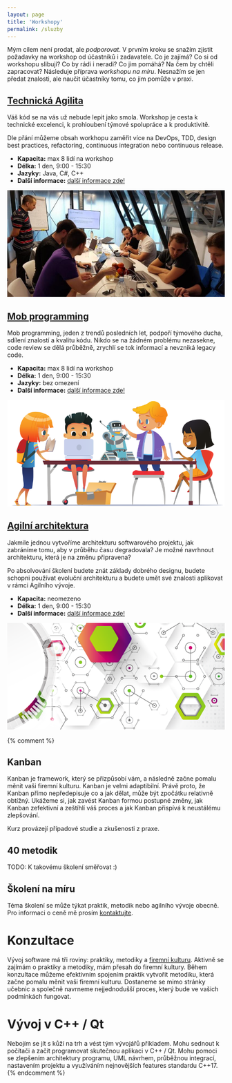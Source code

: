 ```yaml
---
layout: page
title: 'Workshopy'
permalink: /sluzby
---
```


Mým cílem není prodat, ale *podporovat*.
V prvním kroku se snažím zjistit požadavky na workshop od účastníků i zadavatele.
Co je zajímá? Co si od workshopu slibují? Co by rádi i neradi?
Co jim pomáhá? Na čem by chtěli zapracovat?
Následuje příprava *workshopu na míru*. Nesnažím se jen předat znalosti,
ale naučit účastníky tomu, co jim pomůže v praxi.

## [Technická Agilita](/workshop-technicka-agilita)

Váš kód se na vás už nebude lepit jako smola. Workshop je cesta k technické excelenci,
k prohloubení týmové spolupráce a k produktivitě.

Dle přání můžeme obsah workhopu zaměřit více na DevOps, TDD, design best practices,
refactoring, continuous integration nebo continuous release.

- **Kapacita:** max 8 lidí na workshop
- **Délka:** 1 den, 9:00 - 15:30
- **Jazyky:** Java, C#, C++
- **Další informace:** [další informace zde!](/workshop-technicka-agilita)

![Technická Agilita](/assets/workshop-java-3a.jpg)

## [Mob programming](/workshop-mob-programming)

Mob programming, jeden z trendů posledních let,
podpoří týmového ducha, sdílení znalostí a kvalitu kódu.
Nikdo se na žádném problému nezasekne, code review se dělá průběžně,
zrychlí se tok informací a nevzniká legacy code.

- **Kapacita:** max 8 lidí na workshop
- **Délka:** 1 den, 9:00 - 15:30
- **Jazyky:** bez omezení
- **Další informace:** [další informace zde!](/workshop-mob-programming)

![Mob programming](/assets/mob-programming.png)

## [Agilní architektura](/workshop-agilni-architektura)

Jakmile jednou vytvoříme architekturu softwarového projektu,
jak zabráníme tomu, aby v průběhu času degradovala?
Je možné navrhnout architekturu, která je na změnu připravena?

Po absolvování školení budete znát základy dobrého designu,
budete schopni používat evoluční architekturu a budete
umět své znalosti aplikovat v rámci Agilního vývoje.

- **Kapacita:** neomezeno
- **Délka:** 1 den, 9:00 - 15:30
- **Další informace:** [další informace zde!](/workshop-agilni-architektura)

![Agilní architektura](/assets/abstract-architecture.png)


{% comment %}
## Kanban

Kanban je framework, který se přizpůsobí vám, a následně začne pomalu měnit vaši firemní kulturu.
Kanban je velmi adaptibilní. Právě proto, že Kanban přímo nepředepisuje co a jak dělat,
může být zpočátku relativně obtížný. Ukážeme si, jak zavést Kanban formou postupné změny,
jak Kanban zefektivní a zeštíhlí váš proces a jak Kanban přispívá k neustálému zlepšování.

Kurz provázejí případové studie a zkušenosti z praxe.

## 40 metodik

TODO: K takovému školení směřovat :)

## Školení na míru

Téma školení se může týkat praktik, metodik nebo agilního vývoje obecně.
Pro informaci o ceně mě prosím [kontaktujte](/kontakt).

# Konzultace

Vývoj software má tři roviny: praktiky, metodiky a [firemní kulturu](/firemni-kultura).
Aktivně se zajímám o praktiky a metodiky, mám přesah do firemní kultury.
Během konzultace můžeme efektivním spojením praktik vytvořit metodiku, která začne pomalu
měnit vaši firemní kulturu. Dostaneme se mimo stránky učebnic a společně navrneme nejjednodušší
proces, který bude ve vašich podmínkách fungovat.

# Vývoj v C++ / Qt

Nebojím se jít s kůží na trh a vést tým vývojářů příkladem. Mohu sednout k počítači a začít programovat
skutečnou aplikaci v C++ / Qt. Mohu pomoci se zlepšením architektury programu, UML návrhem,
průběžnou integrací, nastavením projektu a využíváním nejnovějších features standardu C++17.
{% endcomment %}

